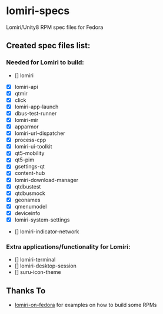 # lomiri-specs
Lomiri/Unity8 RPM spec files for Fedora

## Created spec files list:
### Needed for Lomiri to build:
* [] lomiri
* [X] lomiri-api
* [X] qtmir
* [X] click
* [X] lomiri-app-launch
* [X] dbus-test-runner
* [X] lomiri-mir
* [X] apparmor
* [X] lomiri-url-dispatcher
* [X] process-cpp
* [X] lomiri-ui-toolkit
* [X] qt5-mobility
* [X] qt5-pim
* [X] gsettings-qt
* [X] content-hub
* [X] lomiri-download-manager
* [X] qtdbustest
* [X] qtdbusmock
* [X] geonames
* [X] qmenumodel
* [X] deviceinfo
* [X] lomiri-system-settings
* [] lomiri-indicator-network

### Extra applications/functionality for Lomiri:
* [] lomiri-terminal
* [] lomiri-desktop-session
* [] suru-icon-theme

## Thanks To
* [lomiri-on-fedora](https://gitlab.com/erlend.io/lomiri-on-fedora) for examples on how to build some RPMs